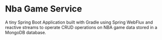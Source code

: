 # Nba Game Service

A tiny Spring Boot Application built with Gradle using Spring WebFlux 
and reactive streams to operate CRUD operations on NBA game data stored in a MongoDB database.
